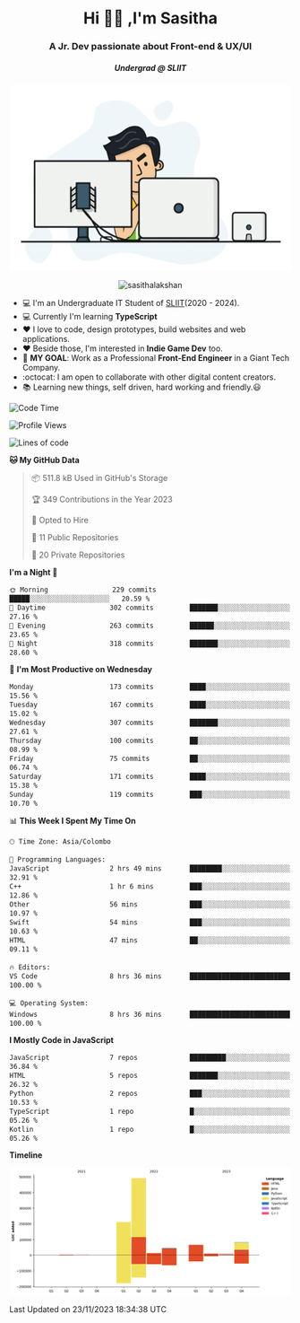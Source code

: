 
<h1 align="center">Hi 🙋‍♂️ ,I'm Sasitha</h1>
<h3 align="center">A Jr. Dev passionate about Front-end & UX/UI</h3>

<i><h5 align="center">Undergrad @ SLIIT</h5></i>

<p align="center">
  <img width="540" height="330" src="https://github.com/SasithaLakshan/SasithaLakshan/blob/main/dev.gif">
</p>
<p align="center"> <img src="https://komarev.com/ghpvc/?username=sasithalakshan&label=Profile%20views&color=0e75b6&style=flat" alt="sasithalakshan" /> </p>

- :computer: I'm an Undergraduate IT Student of [SLIIT](https://www.sliit.lk)(2020 - 2024).
- :computer: Currently I'm learning <b>TypeScript</b>
- :heart: I love to code, design prototypes, build websites and web applications.
- :heart: Beside those, I'm interested in **Indie Game Dev** too.
- :electric_plug: **MY GOAL**: Work as a Professional **Front-End Engineer** in a Giant Tech Company.
- :octocat: I am open to collaborate with other digital content creators.
- :books: Learning new things, self driven, hard working and friendly.:smiley:
  
<!-- <h3 align="left">Tech Stack I'm Using</h3> -->

<!--START_SECTION:waka-->
![Code Time](http://img.shields.io/badge/Code%20Time-581%20hrs%2026%20mins-blue)

![Profile Views](http://img.shields.io/badge/Profile%20Views-0-blue)

![Lines of code](https://img.shields.io/badge/From%20Hello%20World%20I%27ve%20Written-925.9%20thousand%20lines%20of%20code-blue)

**🐱 My GitHub Data** 

> 📦 511.8 kB Used in GitHub's Storage 
 > 
> 🏆 349 Contributions in the Year 2023
 > 
> 💼 Opted to Hire
 > 
> 📜 11 Public Repositories 
 > 
> 🔑 20 Private Repositories 
 > 
**I'm a Night 🦉** 

```text
🌞 Morning                229 commits         █████░░░░░░░░░░░░░░░░░░░░   20.59 % 
🌆 Daytime                302 commits         ███████░░░░░░░░░░░░░░░░░░   27.16 % 
🌃 Evening                263 commits         ██████░░░░░░░░░░░░░░░░░░░   23.65 % 
🌙 Night                  318 commits         ███████░░░░░░░░░░░░░░░░░░   28.60 % 
```
📅 **I'm Most Productive on Wednesday** 

```text
Monday                   173 commits         ████░░░░░░░░░░░░░░░░░░░░░   15.56 % 
Tuesday                  167 commits         ████░░░░░░░░░░░░░░░░░░░░░   15.02 % 
Wednesday                307 commits         ███████░░░░░░░░░░░░░░░░░░   27.61 % 
Thursday                 100 commits         ██░░░░░░░░░░░░░░░░░░░░░░░   08.99 % 
Friday                   75 commits          ██░░░░░░░░░░░░░░░░░░░░░░░   06.74 % 
Saturday                 171 commits         ████░░░░░░░░░░░░░░░░░░░░░   15.38 % 
Sunday                   119 commits         ███░░░░░░░░░░░░░░░░░░░░░░   10.70 % 
```


📊 **This Week I Spent My Time On** 

```text
🕑︎ Time Zone: Asia/Colombo

💬 Programming Languages: 
JavaScript               2 hrs 49 mins       ████████░░░░░░░░░░░░░░░░░   32.91 % 
C++                      1 hr 6 mins         ███░░░░░░░░░░░░░░░░░░░░░░   12.86 % 
Other                    56 mins             ███░░░░░░░░░░░░░░░░░░░░░░   10.97 % 
Swift                    54 mins             ███░░░░░░░░░░░░░░░░░░░░░░   10.63 % 
HTML                     47 mins             ██░░░░░░░░░░░░░░░░░░░░░░░   09.11 % 

🔥 Editors: 
VS Code                  8 hrs 36 mins       █████████████████████████   100.00 % 

💻 Operating System: 
Windows                  8 hrs 36 mins       █████████████████████████   100.00 % 
```

**I Mostly Code in JavaScript** 

```text
JavaScript               7 repos             █████████░░░░░░░░░░░░░░░░   36.84 % 
HTML                     5 repos             ███████░░░░░░░░░░░░░░░░░░   26.32 % 
Python                   2 repos             ███░░░░░░░░░░░░░░░░░░░░░░   10.53 % 
TypeScript               1 repo              █░░░░░░░░░░░░░░░░░░░░░░░░   05.26 % 
Kotlin                   1 repo              █░░░░░░░░░░░░░░░░░░░░░░░░   05.26 % 
```



**Timeline**

![Lines of Code chart](https://raw.githubusercontent.com/SasithaLakshan/SasithaLakshan/main/assets/bar_graph.png)


 Last Updated on 23/11/2023 18:34:38 UTC
<!--END_SECTION:waka-->

